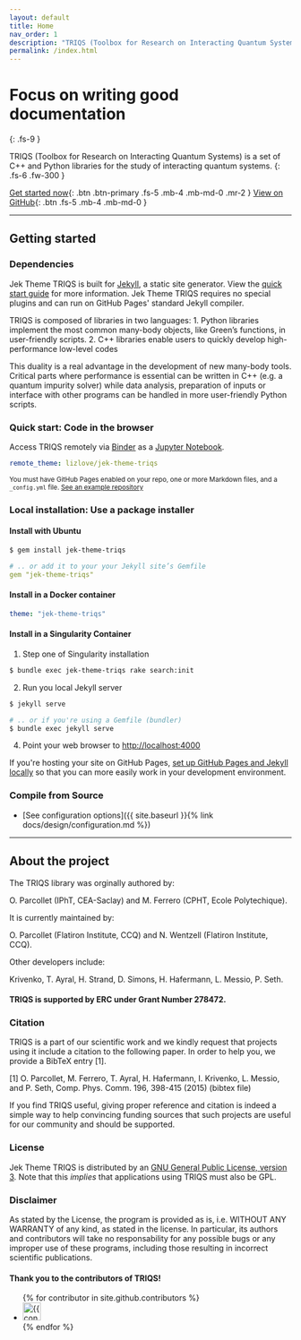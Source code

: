 ```yaml
---
layout: default
title: Home
nav_order: 1
description: "TRIQS (Toolbox for Research on Interacting Quantum Systems) is a set of C++ and Python libraries for the study of interacting quantum systems."
permalink: /index.html
---
```


# Focus on writing good documentation
{: .fs-9 }

TRIQS (Toolbox for Research on Interacting Quantum Systems) is a set of C++ and Python libraries for the study of interacting quantum systems.
{: .fs-6 .fw-300 }

[Get started now](#getting-started){: .btn .btn-primary .fs-5 .mb-4 .mb-md-0 .mr-2 } [View on GitHub](https://github.com/triqs/triqs){: .btn .fs-5 .mb-4 .mb-md-0 }

---

## Getting started

### Dependencies

Jek Theme TRIQS is built for [Jekyll](https://jekyllrb.com), a static site generator. View the [quick start guide](https://jekyllrb.com/docs/) for more information. Jek Theme TRIQS requires no special plugins and can run on GitHub Pages' standard Jekyll compiler.

TRIQS is composed of libraries in two languages: 1. Python libraries implement the most common many-body objects, like Green’s functions, in user-friendly scripts. 2. C++ libraries enable users to quickly develop high-performance low-level codes

This duality is a real advantage in the development of new many-body tools. Critical parts where performance is essential can be written in C++ (e.g. a quantum impurity solver) while data analysis, preparation of inputs or interface with other programs can be handled in more user-friendly Python scripts.

### Quick start: Code in the browser

Access TRIQS remotely via [Binder](https://blog.github.com/2017-11-29-use-any-theme-with-github-pages/) as a [Jupyter Notebook](https://blog.github.com/2017-11-29-use-any-theme-with-github-pages/).

```yaml
remote_theme: lizlove/jek-theme-triqs
```

<small>You must have GitHub Pages enabled on your repo, one or more Markdown files, and a `_config.yml` file. [See an example repository](https://github.com/triqs/triqs)</small>

### Local installation: Use a package installer

#### Install with Ubuntu

```bash
$ gem install jek-theme-triqs
```

```yaml
# .. or add it to your your Jekyll site’s Gemfile
gem "jek-theme-triqs"
```

#### Install in a Docker container

```yaml
theme: "jek-theme-triqs"
```

#### Install in a Singularity Container

1. Step one of Singularity installation

```bash
$ bundle exec jek-theme-triqs rake search:init
```

2. Run you local Jekyll server

```bash
$ jekyll serve
```

```bash
# .. or if you're using a Gemfile (bundler)
$ bundle exec jekyll serve
```

4. Point your web browser to [http://localhost:4000](http://localhost:4000)

If you're hosting your site on GitHub Pages, [set up GitHub Pages and Jekyll locally](https://help.github.com/en/articles/setting-up-your-github-pages-site-locally-with-jekyll) so that you can more easily work in your development environment.

### Compile from Source

- [See configuration options]({{ site.baseurl }}{% link docs/design/configuration.md %})

---

## About the project

The TRIQS library was orginally authored by:

O. Parcollet (IPhT, CEA-Saclay) and M. Ferrero (CPHT, Ecole Polytechique).

It is currently maintained by:

O. Parcollet (Flatiron Institute, CCQ) and N. Wentzell (Flatiron Institute, CCQ).

Other developers include:

Krivenko, T. Ayral, H. Strand, D. Simons, H. Hafermann, L. Messio, P. Seth.

#### TRIQS is supported by ERC under Grant Number 278472.

### Citation

TRIQS is a part of our scientific work and we kindly request that projects using it include a citation to the following paper. In order to help you, we provide a BibTeX entry [1].
<!-- TODO: ADD BIBTEX -->
[1]	O. Parcollet, M. Ferrero, T. Ayral, H. Hafermann, I. Krivenko, L. Messio, and P. Seth, Comp. Phys. Comm. 196, 398-415 (2015) (bibtex file)

If you find TRIQS useful, giving proper reference and citation is indeed a simple way to help convincing funding sources that such projects are useful for our community and should be supported.


### License

Jek Theme TRIQS is distributed by an [GNU General Public License, version 3](http://www.gnu.org/licenses/gpl-3.0.html). Note that this _implies_ that applications using TRIQS must also be GPL.

### Disclaimer

As stated by the License, the program is provided as is, i.e. WITHOUT ANY WARRANTY of any kind, as stated in the license. In particular, its authors and contributors will take no responsability for any possible bugs or any improper use of these programs, including those resulting in incorrect scientific publications.

#### Thank you to the contributors of TRIQS!

<ul class="list-style-none">
<!-- TODO: link to site colabs or remove? -->
{% for contributor in site.github.contributors %}
  <li class="d-inline-block mr-1">
     <a href="{{ contributor.html_url }}"><img src="{{ contributor.avatar_url }}" width="32" height="32" alt="{{ contributor.login }}"/></a>
  </li>
{% endfor %}
</ul>

